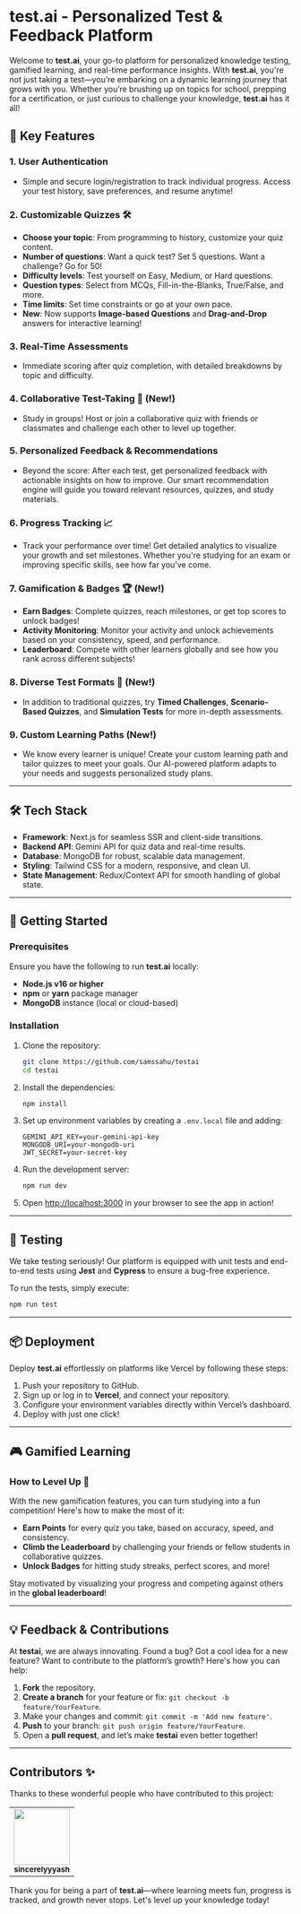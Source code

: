 # test.ai - Personalized Test & Feedback Platform

Welcome to **test.ai**, your go-to platform for personalized knowledge testing, gamified learning, and real-time performance insights. With **test.ai**, you're not just taking a test—you’re embarking on a dynamic learning journey that grows with you. Whether you’re brushing up on topics for school, prepping for a certification, or just curious to challenge your knowledge, **test.ai** has it all!

## 🚀 Key Features

### 1. **User Authentication**

- Simple and secure login/registration to track individual progress. Access your test history, save preferences, and resume anytime!

### 2. **Customizable Quizzes** 🛠️

- **Choose your topic**: From programming to history, customize your quiz content.
- **Number of questions**: Want a quick test? Set 5 questions. Want a challenge? Go for 50!
- **Difficulty levels**: Test yourself on Easy, Medium, or Hard questions.
- **Question types**: Select from MCQs, Fill-in-the-Blanks, True/False, and more.
- **Time limits**: Set time constraints or go at your own pace.
- **New**: Now supports **Image-based Questions** and **Drag-and-Drop** answers for interactive learning!

### 3. **Real-Time Assessments**

- Immediate scoring after quiz completion, with detailed breakdowns by topic and difficulty.

### 4. **Collaborative Test-Taking** 🤝 (New!)

- Study in groups! Host or join a collaborative quiz with friends or classmates and challenge each other to level up together.

### 5. **Personalized Feedback & Recommendations**

- Beyond the score: After each test, get personalized feedback with actionable insights on how to improve. Our smart recommendation engine will guide you toward relevant resources, quizzes, and study materials.

### 6. **Progress Tracking** 📈

- Track your performance over time! Get detailed analytics to visualize your growth and set milestones. Whether you're studying for an exam or improving specific skills, see how far you’ve come.

### 7. **Gamification & Badges** 🏆 (New!)

- **Earn Badges**: Complete quizzes, reach milestones, or get top scores to unlock badges!
- **Activity Monitoring**: Monitor your activity and unlock achievements based on your consistency, speed, and performance.
- **Leaderboard**: Compete with other learners globally and see how you rank across different subjects!

### 8. **Diverse Test Formats** 📝 (New!)

- In addition to traditional quizzes, try **Timed Challenges**, **Scenario-Based Quizzes**, and **Simulation Tests** for more in-depth assessments.

### 9. **Custom Learning Paths** (New!)

- We know every learner is unique! Create your custom learning path and tailor quizzes to meet your goals. Our AI-powered platform adapts to your needs and suggests personalized study plans.

---

## 🛠️ Tech Stack

- **Framework**: Next.js for seamless SSR and client-side transitions.
- **Backend API**: Gemini API for quiz data and real-time results.
- **Database**: MongoDB for robust, scalable data management.
- **Styling**: Tailwind CSS for a modern, responsive, and clean UI.
- **State Management**: Redux/Context API for smooth handling of global state.

---

## 🚀 Getting Started

### Prerequisites

Ensure you have the following to run **test.ai** locally:

- **Node.js v16 or higher**
- **npm** or **yarn** package manager
- **MongoDB** instance (local or cloud-based)

### Installation

1. Clone the repository:

   ```bash
   git clone https://github.com/samssahu/testai
   cd testai
   ```

2. Install the dependencies:

   ```bash
   npm install
   ```

3. Set up environment variables by creating a `.env.local` file and adding:

   ```env
   GEMINI_API_KEY=your-gemini-api-key
   MONGODB_URI=your-mongodb-uri
   JWT_SECRET=your-secret-key
   ```

4. Run the development server:

   ```bash
   npm run dev
   ```

5. Open [http://localhost:3000](http://localhost:3000) in your browser to see the app in action!

---

## 🧪 Testing

We take testing seriously! Our platform is equipped with unit tests and end-to-end tests using **Jest** and **Cypress** to ensure a bug-free experience.

To run the tests, simply execute:

```bash
npm run test
```

---

## 📦 Deployment

Deploy **test.ai** effortlessly on platforms like Vercel by following these steps:

1. Push your repository to GitHub.
2. Sign up or log in to **Vercel**, and connect your repository.
3. Configure your environment variables directly within Vercel’s dashboard.
4. Deploy with just one click!

---

## 🎮 Gamified Learning

### How to Level Up 🚀

With the new gamification features, you can turn studying into a fun competition! Here's how to make the most of it:

- **Earn Points** for every quiz you take, based on accuracy, speed, and consistency.
- **Climb the Leaderboard** by challenging your friends or fellow students in collaborative quizzes.
- **Unlock Badges** for hitting study streaks, perfect scores, and more!

Stay motivated by visualizing your progress and competing against others in the **global leaderboard**!

---

## 💡 Feedback & Contributions

At **testai**, we are always innovating. Found a bug? Got a cool idea for a new feature? Want to contribute to the platform’s growth? Here's how you can help:

1. **Fork** the repository.
2. **Create a branch** for your feature or fix: `git checkout -b feature/YourFeature`.
3. Make your changes and commit: `git commit -m 'Add new feature'`.
4. **Push** to your branch: `git push origin feature/YourFeature`.
5. Open a **pull request**, and let’s make **testai** even better together!

---

## Contributors ✨

Thanks to these wonderful people who have contributed to this project:

<table>
  <tr>
    <td align="center"><a href="https://github.com/samssahu"><img src="https://avatars.githubusercontent.com/u/62953198?v=4" width="100px;" alt=""/><br /><sub><b>sincerelyyyash</b></sub></a></td>
   </tr>
</table>


Thank you for being a part of **test.ai**—where learning meets fun, progress is tracked, and growth never stops. Let's level up your knowledge today!
